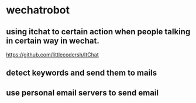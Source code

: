 # wechatrobot

## using itchat to certain action when people talking in certain way in wechat.
https://github.com/littlecodersh/ItChat

## detect keywords and send them to mails 

## use personal email servers to send email
